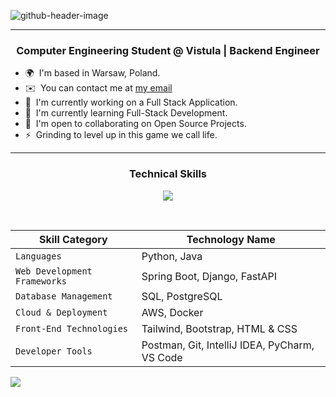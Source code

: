 ![github-header-image](https://github.com/izzatkarimov/izzatkarimov/assets/108251704/3fe24189-6838-4ede-a2a4-04219b5624d4)

<hr>
<h3 align="center">
<b> Computer Engineering Student @ Vistula | Backend Engineer </b>
  <br/>
</h3>

* 🌍  I'm based in Warsaw, Poland.
  <br>
* ✉️  You can contact me at [my email](mailto:izzatcodes@gmail.com)
  <br>
* 🚀  I'm currently working on a Full Stack Application.
  <br>
* 🧠  I'm currently learning Full-Stack Development.
  <br>
* 🤝  I'm open to collaborating on Open Source Projects.
  <br>
* ⚡  Grinding to level up in this game we call life.

<hr>
<h3 align="center">
  <b> Technical Skills </b>
</h3>

<p align="center">
  <a href="https://skillicons.dev">
    <img src="https://skillicons.dev/icons?i=python,java,spring,django,fastapi,postgres,aws,docker,tailwind,bootstrap,css,html,postman,git,idea,vscode&perline=8" />
  </a>
</p>

<br>

<div align="center">
  
| Skill Category | Technology Name |
| --- | --- |
| `Languages` | Python, Java |
| `Web Development Frameworks` | Spring Boot, Django, FastAPI |
| `Database Management` | SQL, PostgreSQL |
| `Cloud & Deployment` | AWS, Docker |
| `Front-End Technologies` | Tailwind, Bootstrap, HTML & CSS |
| `Developer Tools` | Postman, Git, IntelliJ IDEA, PyCharm, VS Code |

</div>

![](https://komarev.com/ghpvc/?username=your-github-username&color=green)
